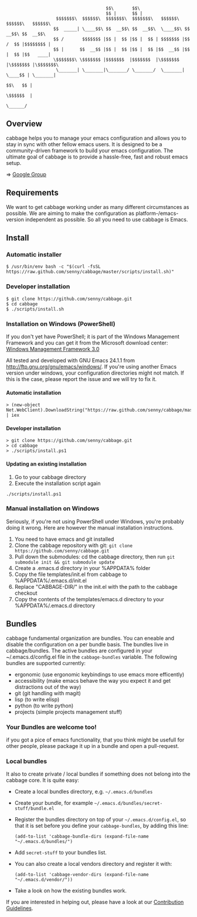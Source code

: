 ```shell

                                      $$\       $$\
                                      $$ |      $$ |
                   $$$$$$$\  $$$$$$\  $$$$$$$\  $$$$$$$\   $$$$$$\   $$$$$$\   $$$$$$\
                  $$  _____| \____$$\ $$  __$$\ $$  __$$\  \____$$\ $$  __$$\ $$  __$$\
                  $$ /       $$$$$$$ |$$ |  $$ |$$ |  $$ | $$$$$$$ |$$ /  $$ |$$$$$$$$ |
                  $$ |      $$  __$$ |$$ |  $$ |$$ |  $$ |$$  __$$ |$$ |  $$ |$$   ____|
                  \$$$$$$$\ \$$$$$$$ |$$$$$$$  |$$$$$$$  |\$$$$$$$ |\$$$$$$$ |\$$$$$$$\
                   \_______| \_______|\_______/ \_______/  \_______| \____$$ | \_______|
                                                                    $$\   $$ |
                                                                    \$$$$$$  |
                                                                     \______/
```


## Overview

cabbage helps you to manage your emacs configuration and allows you to stay in sync with other fellow emacs users. It is designed to be a community-driven framework to build your emacs configuration. The ultimate goal of cabbage is to provide a hassle-free, fast and robust emacs setup.

=> [Google Group](https://groups.google.com/forum/#!forum/emacs-cabbage)

## Requirements

We want to get cabbage working under as many different circumstances as possible. We are aiming to make the configuration as platform-/emacs-version independent as possible. So all you need to use cabbage is Emacs.

## Install

### Automatic installer

    $ /usr/bin/env bash -c "$(curl -fsSL https://raw.github.com/senny/cabbage/master/scripts/install.sh)"

### Developer installation

    $ git clone https://github.com/senny/cabbage.git
    $ cd cabbage
    $ ./scripts/install.sh

### Installation on Windows (PowerShell)

If you don't yet have PowerShell; it is part of the Windows Management Framework and you can get it from the Microsoft download center: [Windows Management Framework 3.0](http://www.microsoft.com/en-us/download/details.aspx?id=34595)

All tested and developed with GNU Emacs 24.1.1 from http://ftp.gnu.org/gnu/emacs/windows/.
If you're using another Emacs version under windows, your configuration directories might not match.
If this is the case, please report the issue and we will try to fix it.

#### Automatic installation

    > (new-object Net.WebClient).DownloadString("https://raw.github.com/senny/cabbage/master/scripts/install.ps1") | iex

#### Developer installation

	> git clone https://github.com/senny/cabbage.git
	> cd cabbage
	> ./scripts/install.ps1

#### Updating an existing installation

1. Go to your cabbage directory
2. Execute the installation script again

```
./scripts/install.ps1
```

### Manual installation on Windows

Seriously, if you're not using PowerShell under Windows, you're probably doing it wrong. Here are however the manual installation instructions.

1. You need to have emacs and git installed
2. Clone the cabbage repository with git:
    ``git clone https://github.com/senny/cabbage.git``
3. Pull down the submodules: cd the cabbage directory, then run ``git submodule init && git submodule update``
4. Create a .emacs.d directory in your %APPDATA% folder
5. Copy the file templates/init.el from cabbage to %APPDATA%/.emacs.d/init.el
6. Replace "CABBAGE-DIR/" in the init.el with the path to the cabbage checkout
7. Copy the contents of the templates/emacs.d directory to your %APPDATA%/.emacs.d directory

## Bundles

cabbage fundamental organization are bundles. You can eneable and disable the configuration on a per bundle basis.
The bundles live in cabbage/bundles. The active bundles are configured in your ~/.emacs.d/config.el file in the `cabbage-bundles` variable.
The following bundles are supported currently:

* ergonomic (use ergonomic keybindings to use emacs more efficently)
* accessibility (make emacs behave the way you expect it and get distractions out of the way)
* git (git handling with magit)
* lisp (to write elisp)
* python (to write python)
* projects (simple projects management stuff)

### Your Bundles are welcome too!

if you got a pice of emacs functionality, that you think might be usefull for other people, please package it up in a bundle and open a
pull-request.

### Local bundles

It also to create private / local bundles if something does not belong
into the cabbage core. It is quite easy:

- Create a local bundles directory, e.g. `~/.emacs.d/bundles`
- Create your bundle, for example
  `~/.emacs.d/bundles/secret-stuff/bundle.el`
- Register the bundles directory on top of your
  `~/.emacs.d/config.el`, so that it is set before you define your
  `cabbage-bundles`, by adding this line:

      (add-to-list 'cabbage-bundle-dirs (expand-file-name "~/.emacs.d/bundles/")

- Add `secret-stuff` to your bundles list.
- You can also create a local vendors directory and
  register it with:

      (add-to-list 'cabbage-vendor-dirs (expand-file-name "~/.emacs.d/vendor/"))

- Take a look on how the existing bundles work.


If you are interested in helping out, please have a look at our [Contribution Guidelines](https://github.com/senny/cabbage/blob/master/CONTRIBUTING.md).
